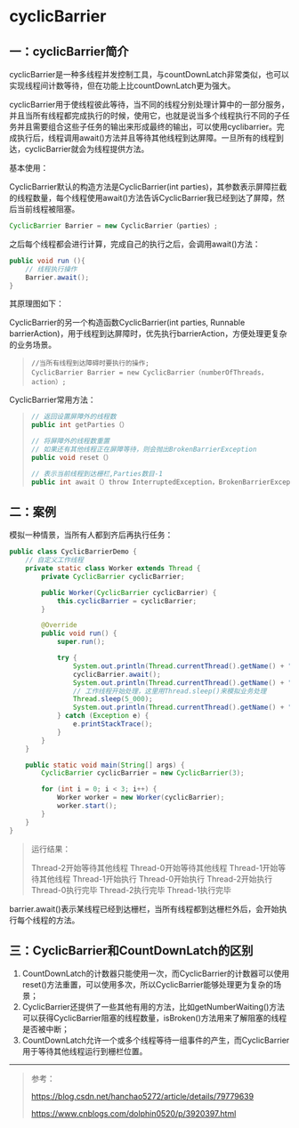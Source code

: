 # cyclicBarrier

## 一：cyclicBarrier简介

cyclicBarrier是一种多线程并发控制工具，与countDownLatch非常类似，也可以实现线程间计数等待，但在功能上比countDownLatch更为强大。

cyclicBarrier用于使线程彼此等待，当不同的线程分别处理计算中的一部分服务，并且当所有线程都完成执行的时候，使用它，也就是说当多个线程执行不同的子任务并且需要组合这些子任务的输出来形成最终的输出，可以使用cyclibarrier。完成执行后，线程调用await()方法并且等待其他线程到达屏障。一旦所有的线程到达，cyclicBarrier就会为线程提供方法。

基本使用：

CyclicBarrier默认的构造方法是CyclicBarrier(int parties)，其参数表示屏障拦截的线程数量，每个线程使用await()方法告诉CyclicBarrier我已经到达了屏障，然后当前线程被阻塞。

```java
CyclicBarrier Barrier = new CyclicBarrier（parties）;
```

之后每个线程都会进行计算，完成自己的执行之后，会调用await()方法：

```java
public void run (){
    // 线程执行操作
    Barrier.await();
}
```

其原理图如下：



CyclicBarrier的另一个构造函数CyclicBarrier(int parties, Runnable barrierAction)，用于线程到达屏障时，优先执行barrierAction，方便处理更复杂的业务场景。

> ```
> //当所有线程到达障碍时要执行的操作;
> CyclicBarrier Barrier = new CyclicBarrier（numberOfThreads，action）;
> ```
>

CyclicBarrier常用方法：

> ```java
> // 返回设置屏障外的线程数
> public int getParties（）
> 
> // 将屏障外的线程数重置
> // 如果还有其他线程正在屏障等待，则会抛出BrokenBarrierException
> public void reset（）
> 
> // 表示当前线程到达栅栏,Parties数目-1
> public int await（）throw InterruptedException，BrokenBarrierException
> 
> ```

## 二：案例

模拟一种情景，当所有人都到齐后再执行任务：

```java
public class CyclicBarrierDemo {
    // 自定义工作线程
    private static class Worker extends Thread {
        private CyclicBarrier cyclicBarrier;

        public Worker(CyclicBarrier cyclicBarrier) {
            this.cyclicBarrier = cyclicBarrier;
        }

        @Override
        public void run() {
            super.run();

            try {
                System.out.println(Thread.currentThread().getName() + "开始等待其他线程");
                cyclicBarrier.await();
                System.out.println(Thread.currentThread().getName() + "开始执行");
                // 工作线程开始处理，这里用Thread.sleep()来模拟业务处理
                Thread.sleep(5_000);
                System.out.println(Thread.currentThread().getName() + "执行完毕");
            } catch (Exception e) {
                e.printStackTrace();
            }
        }
    }

    public static void main(String[] args) {
        CyclicBarrier cyclicBarrier = new CyclicBarrier(3);

        for (int i = 0; i < 3; i++) {
            Worker worker = new Worker(cyclicBarrier);
            worker.start();
        }
    }
}
```

> 运行结果：
>
> Thread-2开始等待其他线程
> Thread-0开始等待其他线程
> Thread-1开始等待其他线程
> Thread-1开始执行
> Thread-0开始执行
> Thread-2开始执行
> Thread-0执行完毕
> Thread-2执行完毕
> Thread-1执行完毕

barrier.await()表示某线程已经到达栅栏，当所有线程都到达栅栏外后，会开始执行每个线程的方法。

## 三：CyclicBarrier和CountDownLatch的区别

1. CountDownLatch的计数器只能使用一次，而CyclicBarrier的计数器可以使用reset()方法重置，可以使用多次，所以CyclicBarrier能够处理更为复杂的场景；
2. CyclicBarrier还提供了一些其他有用的方法，比如getNumberWaiting()方法可以获得CyclicBarrier阻塞的线程数量，isBroken()方法用来了解阻塞的线程是否被中断；
3. CountDownLatch允许一个或多个线程等待一组事件的产生，而CyclicBarrier用于等待其他线程运行到栅栏位置。



----

> 参考：
>
> https://blog.csdn.net/hanchao5272/article/details/79779639
>
> https://www.cnblogs.com/dolphin0520/p/3920397.html

